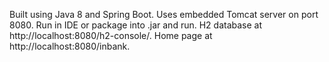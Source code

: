 Built using Java 8 and Spring Boot. Uses embedded Tomcat server on port 8080.
Run in IDE or package into .jar and run. 
H2 database at http://localhost:8080/h2-console/. 
Home page at http://localhost:8080/inbank.
